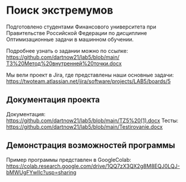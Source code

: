 # Поиск экстремумов
Подготовлено студентами Финансового университета при Правительстве Российской Федерации по дисциплине Оптимизационные задачи в машинном обучении. 

Подробнее узнать о задании можно по ссылке: https://github.com/dartnow21/lab5/blob/main/ТЗ%20Метод%20внутренней%20точки.docx

Мы вели проект в Jira, где представлены наши основные задачи: https://twoteam.atlassian.net/jira/software/projects/LAB5/boards/5

## Документация проекта 

Документация: https://github.com/dartnow21/lab5/blob/main/TZ5%20(1).docx
Тесты: https://github.com/dartnow21/lab5/blob/main/Testirovanie.docx

## Демонстрация возможностей программы

Пример программы представлен в GoogleColab: https://colab.research.google.com/drive/1QQ7zX3QX2g8M8EQJ0LQJ-bMWUgFYwIIc?usp=sharing
